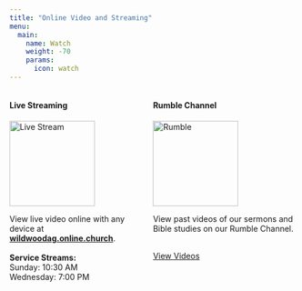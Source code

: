```yaml
---
title: "Online Video and Streaming"
menu:
  main:
    name: Watch
    weight: -70
    params:
      icon: watch
---
```

<style>
.article-time {
  display: none;
}
</style>

<div class="columns">
  <div class="tc">
    <h4 class="tc">Live Streaming</h4>
    <img class="tc-block" alt="Live Stream" src="/img/live-stream.jpeg" style="width: 150px;">
    <p>
      View live video online with any device at <a href="https://wildwoodag.online.church/" target="_blank" style="font-weight: bold;">wildwoodag.online.church</a>.
      <br><br>
      <strong>Service Streams:</strong><br>
      Sunday: 10:30 AM<br>
      Wednesday: 7:00 PM
    </p>
  </div>
  <div class="tc">
    <h4 class="tc">Rumble Channel</h4>
    <img class="tc-block" alt="Rumble" src="/img/rumble.jpg" style="width: 150px;">
    <p>
      View past videos of our sermons and Bible studies on our Rumble Channel.
      <br><br>
      <div class="article-category" style="display: block">
        <a href="https://rumble.com/c/wildwoodag" target="_blank">View Videos</a>
      </div>
    </p>
  </div>
</div>
